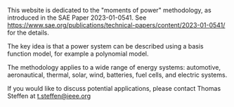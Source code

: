 
This website is dedicated to the "moments of power" methodology, as introduced in the SAE Paper 2023-01-0541. See https://www.sae.org/publications/technical-papers/content/2023-01-0541/ for the details. 

The key idea is that a power system can be described using a basis function model, for example a polynomial model. 

The methodology applies to a wide range of energy systems: automotive, aeronautical, thermal, solar, wind, batteries, fuel cells, and electric systems. 

If you would like to discuss potential applications, please contact Thomas Steffen at t.steffen@ieee.org
